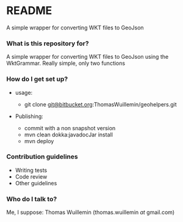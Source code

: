 # README #

A simple wrapper for converting WKT files to GeoJson

### What is this repository for? ###

A simple wrapper for converting WKT files to GeoJson using the WktGrammar. Really simple, only two functions

### How do I get set up? ###

* usage:
  - git clone git@bitbucket.org:ThomasWuillemin/geohelpers.git

* Publishing:
  - commit with a non snapshot version
  - mvn clean dokka:javadocJar install
  - mvn deploy

### Contribution guidelines ###

* Writing tests
* Code review
* Other guidelines

### Who do I talk to? ###

Me, I suppose: Thomas Wuillemin (thomas.wuillemin _at_ gmail.com)
